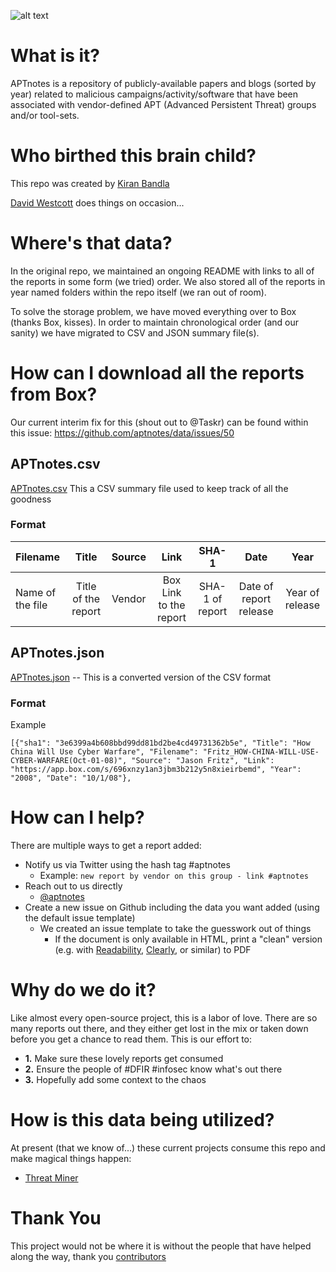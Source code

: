 ![alt text](https://app.box.com/representation/file_version_63945070465/image_2048_jpg/1.jpg?shared_name=3f9hioyl85mhd5kyt3y0e17vbuffq9un "APT Notes")

# What is it?
APTnotes is a repository of publicly-available papers and blogs (sorted by year) related to malicious campaigns/activity/software that have been associated with vendor-defined APT (Advanced Persistent Threat) groups and/or tool-sets.

# Who birthed this brain child?
This repo was created by [Kiran Bandla](https://twitter.com/kbandla)

[David Westcott](https://twitter.com/beast_fighter) does things on occasion...

# Where's that data?
In the original repo, we maintained an ongoing README with links to all of the reports in some form (we tried) order.
We also stored all of the reports in year named folders within the repo itself (we ran out of room).

To solve the storage problem, we have moved everything over to Box (thanks Box, kisses).
In order to maintain chronological order (and our sanity) we have migrated to CSV and JSON summary file(s).

# How can I download all the reports from Box?
Our current interim fix for this (shout out to @Taskr) can be found within this issue: https://github.com/aptnotes/data/issues/50

## APTnotes.csv
[APTnotes.csv](https://github.com/aptnotes/data/blob/master/APTnotes.csv)
This a CSV summary file used to keep track of all the goodness

### Format

|Filename|Title|Source|Link|SHA-1|Date|Year|
|:------------- |:-------------:|:-----:|:-----:|:-----:|:-----:|:-----:|
|Name of the file|Title of the report|Vendor|Box Link to the report|SHA-1 of report| Date of report release|Year of release|

## APTnotes.json
[APTnotes.json](https://github.com/aptnotes/data/blob/master/APTnotes.json) -- This is a converted version of the CSV format

### Format
Example
```
[{"sha1": "3e6399a4b608bbd99dd81bd2be4cd49731362b5e", "Title": "How China Will Use Cyber Warfare", "Filename": "Fritz_HOW-CHINA-WILL-USE-CYBER-WARFARE(Oct-01-08)", "Source": "Jason Fritz", "Link": "https://app.box.com/s/696xnzy1an3jbm3b212y5n8xieirbemd", "Year": "2008", "Date": "10/1/08"},
```
# How can I help?
There are multiple ways to get a report added:
  * Notify us via Twitter using the hash tag #aptnotes
    * Example: `new report by vendor on this group - link #aptnotes`
  * Reach out to us directly
    * [@aptnotes](https://twitter.com/aptnotes)
  * Create a new issue on Github including the data you want added (using the default issue template)
    * We created an issue template to take the guesswork out of things
      * If the document is only available in HTML, print a "clean" version (e.g. with [Readability](https://readability.com/), [Clearly](https://evernote.com/clearly/), or similar) to PDF

# Why do we do it?
Like almost every open-source project, this is a labor of love. 
There are so many reports out there, and they either get lost in the mix or taken down before you get a chance to read them.
This is our effort to:

 * **1.** Make sure these lovely reports get consumed 
 * **2.** Ensure the people of #DFIR #infosec know what's out there
 * **3.** Hopefully add some context to the chaos
 
# How is this data being utilized?
At present (that we know of...) these current projects consume this repo and make magical things happen:

* [Threat Miner](https://www.threatminer.org/)

# Thank You
This project would not be where it is without the people that have helped along the way, thank you [contributors](https://github.com/kbandla/APTnotes/blob/master/contributors.md)
